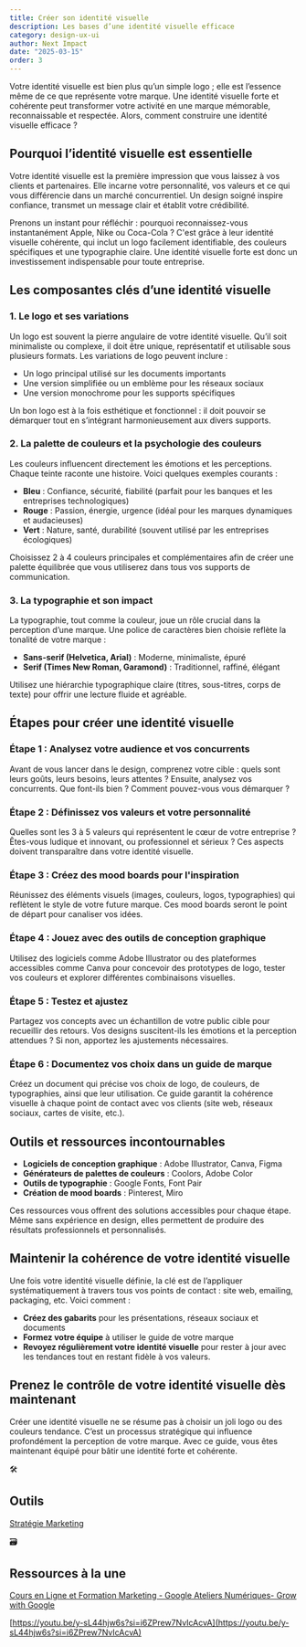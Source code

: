 ```yaml
---
title: Créer son identité visuelle
description: Les bases d’une identité visuelle efficace
category: design-ux-ui
author: Next Impact
date: "2025-03-15"
order: 3
---
```


Votre identité visuelle est bien plus qu’un simple logo ; elle est l’essence même de ce que représente votre marque. Une identité visuelle forte et cohérente peut transformer votre activité en une marque mémorable, reconnaissable et respectée. Alors, comment construire une identité visuelle efficace ? 

## Pourquoi l’identité visuelle est essentielle

Votre identité visuelle est la première impression que vous laissez à vos clients et partenaires. Elle incarne votre personnalité, vos valeurs et ce qui vous différencie dans un marché concurrentiel. Un design soigné inspire confiance, transmet un message clair et établit votre crédibilité.

Prenons un instant pour réfléchir : pourquoi reconnaissez-vous instantanément Apple, Nike ou Coca-Cola ? C'est grâce à leur identité visuelle cohérente, qui inclut un logo facilement identifiable, des couleurs spécifiques et une typographie claire. Une identité visuelle forte est donc un investissement indispensable pour toute entreprise.

## Les composantes clés d’une identité visuelle

### 1. **Le logo et ses variations**

Un logo est souvent la pierre angulaire de votre identité visuelle. Qu’il soit minimaliste ou complexe, il doit être unique, représentatif et utilisable sous plusieurs formats. Les variations de logo peuvent inclure :

- Un logo principal utilisé sur les documents importants
- Une version simplifiée ou un emblème pour les réseaux sociaux
- Une version monochrome pour les supports spécifiques

Un bon logo est à la fois esthétique et fonctionnel : il doit pouvoir se démarquer tout en s’intégrant harmonieusement aux divers supports.

### 2. **La palette de couleurs et la psychologie des couleurs**

Les couleurs influencent directement les émotions et les perceptions. Chaque teinte raconte une histoire. Voici quelques exemples courants :

- **Bleu** : Confiance, sécurité, fiabilité (parfait pour les banques et les entreprises technologiques)
- **Rouge** : Passion, énergie, urgence (idéal pour les marques dynamiques et audacieuses)
- **Vert** : Nature, santé, durabilité (souvent utilisé par les entreprises écologiques)

Choisissez 2 à 4 couleurs principales et complémentaires afin de créer une palette équilibrée que vous utiliserez dans tous vos supports de communication.

### 3. **La typographie et son impact**

La typographie, tout comme la couleur, joue un rôle crucial dans la perception d’une marque. Une police de caractères bien choisie reflète la tonalité de votre marque :

- **Sans-serif (Helvetica, Arial)** : Moderne, minimaliste, épuré
- **Serif (Times New Roman, Garamond)** : Traditionnel, raffiné, élégant

Utilisez une hiérarchie typographique claire (titres, sous-titres, corps de texte) pour offrir une lecture fluide et agréable.

## Étapes pour créer une identité visuelle

### Étape 1 : **Analysez votre audience et vos concurrents**

Avant de vous lancer dans le design, comprenez votre cible : quels sont leurs goûts, leurs besoins, leurs attentes ? Ensuite, analysez vos concurrents. Que font-ils bien ? Comment pouvez-vous vous démarquer ?

### Étape 2 : **Définissez vos valeurs et votre personnalité**

Quelles sont les 3 à 5 valeurs qui représentent le cœur de votre entreprise ? Êtes-vous ludique et innovant, ou professionnel et sérieux ? Ces aspects doivent transparaître dans votre identité visuelle.

### Étape 3 : **Créez des mood boards pour l'inspiration**

Réunissez des éléments visuels (images, couleurs, logos, typographies) qui reflètent le style de votre future marque. Ces mood boards seront le point de départ pour canaliser vos idées.

### Étape 4 : **Jouez avec des outils de conception graphique**

Utilisez des logiciels comme Adobe Illustrator ou des plateformes accessibles comme Canva pour concevoir des prototypes de logo, tester vos couleurs et explorer différentes combinaisons visuelles.

### Étape 5 : **Testez et ajustez**

Partagez vos concepts avec un échantillon de votre public cible pour recueillir des retours. Vos designs suscitent-ils les émotions et la perception attendues ? Si non, apportez les ajustements nécessaires.

### Étape 6 : **Documentez vos choix dans un guide de marque**

Créez un document qui précise vos choix de logo, de couleurs, de typographies, ainsi que leur utilisation. Ce guide garantit la cohérence visuelle à chaque point de contact avec vos clients (site web, réseaux sociaux, cartes de visite, etc.).

## Outils et ressources incontournables

- **Logiciels de conception graphique** : Adobe Illustrator, Canva, Figma
- **Générateurs de palettes de couleurs** : Coolors, Adobe Color
- **Outils de typographie** : Google Fonts, Font Pair
- **Création de mood boards** : Pinterest, Miro

Ces ressources vous offrent des solutions accessibles pour chaque étape. Même sans expérience en design, elles permettent de produire des résultats professionnels et personnalisés.

## Maintenir la cohérence de votre identité visuelle

Une fois votre identité visuelle définie, la clé est de l’appliquer systématiquement à travers tous vos points de contact : site web, emailing, packaging, etc. Voici comment :

- **Créez des gabarits** pour les présentations, réseaux sociaux et documents
- **Formez votre équipe** à utiliser le guide de votre marque
- **Revoyez régulièrement votre identité visuelle** pour rester à jour avec les tendances tout en restant fidèle à vos valeurs.

## Prenez le contrôle de votre identité visuelle dès maintenant

Créer une identité visuelle ne se résume pas à choisir un joli logo ou des couleurs tendance. C’est un processus stratégique qui influence profondément la perception de votre marque. Avec ce guide, vous êtes maintenant équipé pour bâtir une identité forte et cohérente.

<aside>
🛠️

## Outils

[Stratégie Marketing](https://www.notion.so/Strat-gie-Marketing-17b3c8ef34fa8092ba67c23109cf8085?pvs=21) 

</aside>

<aside>
🗃️

## Ressources à la une

[Cours en Ligne et Formation Marketing - Google Ateliers Numériques- Grow with Google](https://grow.google/intl/fr_fr/courses-and-tools/?category=career&topic=digital-marketing)

[https://youtu.be/y-sL44hjw6s?si=i6ZPrew7NvIcAcvA](https://youtu.be/y-sL44hjw6s?si=i6ZPrew7NvIcAcvA)

</aside>